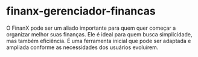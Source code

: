# finanx-gerenciador-financas
O FinanX pode ser um aliado importante para quem quer começar a organizar melhor suas finanças. Ele é ideal para quem busca simplicidade, mas também eficiência. É uma ferramenta inicial que pode ser adaptada e ampliada conforme as necessidades dos usuários evoluírem.
